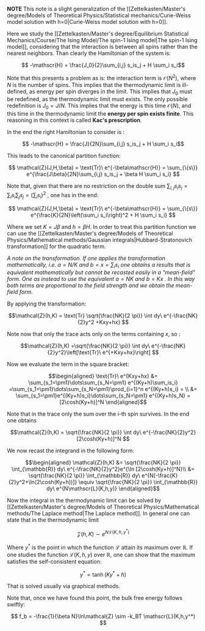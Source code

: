 **NOTE** This note is a slight generalization of the [[Zettelkasten/Master's degree/Models of Theoretical Physics/Statistical mechanics/Curie-Weiss model solution with h=0|Curie-Weiss model solution with h=0]].

Here we study the [[Zettelkasten/Master's degree/Equilibrium Statistical Mechanics/Course/The Ising Model/The spin-1 Ising model|The spin-1 Ising model]], considering that the interaction is between all spins rather than the nearest neighbors. Than clearly the Hamiltonian of the system is:

$$ -\mathscr{H} = \frac{J_0}{2}\sum_{i,j} s_is_j + H \sum_i  s_i$$

Note that this presents a problem as is: the interaction term is $\mathcal{O}(N^2)$, where $N$ is the number of spins. This implies that the thermodynamic limit is ill-defined, as energy per spin diverges in the limit.
This implies that $J_0$ must be redefined, as the thermodynamic limit must exists. The only possible redefinition is $J_0=J/N$. This implies that the energy is this time $\mathcal{O}(N)$, and this time in the thermodynamic limit the **energy per spin exists finite**.
This reasoning in this context is called **Kac's prescription**.

In the end the right Hamiltonian to consider is :

$$ -\mathscr{H} = \frac{J}{2N}\sum_{i,j} s_is_j + H \sum_i  s_i$$

This leads to the canonical partition function:

$$ \mathcal{Z}(J,H,\beta) = \text{Tr}\ e^{-\beta\mathscr{H}} = \sum_{\{s\}} e^{\frac{J\beta}{2N}\sum_{i,j} s_is_j + \beta H \sum_i  s_i}  $$

Note that, given that there are no restriction on the double sum $\sum_{i,j} s_is_j = \sum_i s_i \sum_j s_j = \left(\sum_i s_i\right)^2$ , one has in the end:

$$ \mathcal{Z}(J,H,\beta) = \text{Tr}\ e^{-\beta\mathscr{H}} = \sum_{\{s\}} e^{\frac{K}{2N}\left(\sum_i s_i\right)^2 + H \sum_i  s_i}  $$

Where we set $K=J\beta$ and $h = \beta H$.
In order to treat this partition function we can use the [[Zettelkasten/Master's degree/Models of Theoretical Physics/Mathematical methods/Gaussian integrals|Hubbard-Stratonovich transformation]] for the quadratic term. 

*A note on the transformation. If one applies the transformation mathematically, i.e. $a = N/K$ and $b = x = \sum_i s_i$ one obtains a results that is equivalent mathematically but cannot be recasted easily in a "mean-field" form.*
*One as instead to use the equivalent  $a = NK$ and $b = Kx$ . In this way both terms are proportional to the field strength and we obtain the mean-field form.*

By applying the transformation:

$$\mathcal{Z}(h,K) = \text{Tr} \sqrt{\frac{NK}{2 \pi}} \int dy\ e^{-\frac{NK}{2}y^2 +Kxy+hx} $$

Note now that only the trace acts only on the terms containing $x$, so :

$$\mathcal{Z}(h,K) =\sqrt{\frac{NK}{2 \pi}} \int dy\ e^{-\frac{NK}{2}y^2}\left[\text{Tr}\ e^{+Kxy+hx}\right] $$

Now we evaluate the term in the square bracket:

$$\begin{aligned} 
\text{Tr}\ e^{Kxy+hx} 
&= \sum_{s_1=\pm1}\dots\sum_{s_N=\pm1}  e^{(Ky+h)\sum_is_i} =\sum_{s_1=\pm1}\dots\sum_{s_N=\pm1}\prod_{i=1}^n  e^{(Ky+h)s_i} = \\ 
&= \sum_{s_1=\pm1}e^{(Ky+h)s_i}\dots\sum_{s_N=\pm1}  e^{(Ky+h)s_N} =  [2\cosh(Ky+h)]^N
\end{aligned}$$

Note that in the trace only the sum over the i-th spin survives.
In the end one obtains

$$\mathcal{Z}(h,K) = \sqrt{\frac{NK}{2 \pi}} \int dy\ e^{-\frac{NK}{2}y^2}[2\cosh(Ky+h)]^N $$

We now recast the integrand in the following form:

$$\begin{aligned}
\mathcal{Z}(h,K) &= \sqrt{\frac{NK}{2 \pi}} \int_{\mathbb{R}} dy\ e^{-\frac{NK}{2}y^2}e^{\ln [2\cosh(Ky+h)]^N}\\ 
&= \sqrt{\frac{NK}{2 \pi}} \int_{\mathbb{R}} dy\ e^{N[-\frac{K}{2}y^2+\ln(2\cosh(Ky+h))]} \equiv \sqrt{\frac{NK}{2 \pi}} \int_{\mathbb{R}} dy\ e^{N\mathscr{L}(K,h,y)}
\end{aligned}$$

Now the integral in the thermodynamic limit can be solved by [[Zettelkasten/Master's degree/Models of Theoretical Physics/Mathematical methods/The Laplace method|The Laplace method]]. In general one can state that in the thermodynamic limit

$$
\mathcal{Z}(h,K) \sim e^{N\mathscr{L}(K,h,y^*)}
$$

Where $y^*$ is the point in which the function $\mathscr{L}$ attain its maximum over $\mathbb{R}$. If one studies the function $\mathscr{L}(K,h,y)$ over $\mathbb{R}$, one can show that the maximum satisfies the self-consistent equation:

$$y^* = \tanh(Ky^*+h)$$

That is solved usually via graphical methods.

Note that, once we have found this point, the bulk free energy follows swiftly:

$$ f_b = -\frac{1}{\beta N}\ln\mathcal{Z} \sim -k_BT \mathscr{L}(K,h,y^*) $$
 